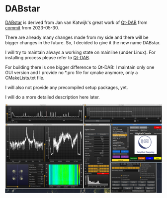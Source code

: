 # DABstar

[DABstar](https://github.com/tomneda/DABstar) is derived from Jan van Katwijk's great work of [Qt-DAB](https://github.com/JvanKatwijk/qt-dab)
from [commit](https://github.com/JvanKatwijk/qt-dab/tree/b083a8e169ca2b7dd47167a07b92fa5a1970b249) from 2023-05-30.


There are already many changes made from my side and there will be bigger changes in the future. 
So, I decided to give it the new name DABstar.

I will try to maintain always a working state on mainline (under Linux). 
For installing process please refer to [Qt-DAB](https://github.com/JvanKatwijk/qt-dab).

For building there is one bigger difference to Qt-DAB: I maintain only one GUI version and I provide no *.pro file for qmake anymore, only a CMakeLists.txt file.

I will also not provide any precompiled setup packages, yet.

I will do a more detailed description here later.

![screenshot.png](screenshot.png)
